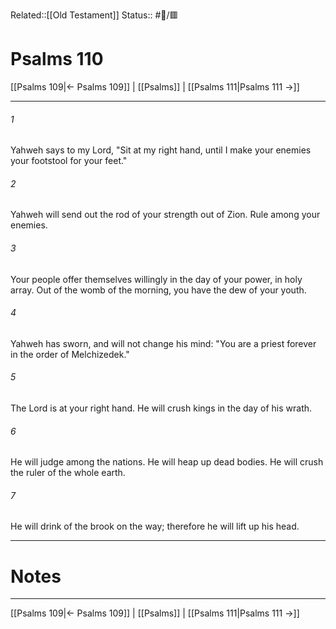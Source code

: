Related::[[Old Testament]]
Status:: #📖/🟥
# Psalms 110

[[Psalms 109|← Psalms 109]] | [[Psalms]] | [[Psalms 111|Psalms 111 →]]
***



###### 1 
Yahweh says to my Lord, "Sit at my right hand, until I make your enemies your footstool for your feet." 

###### 2 
Yahweh will send out the rod of your strength out of Zion. Rule among your enemies. 

###### 3 
Your people offer themselves willingly in the day of your power, in holy array. Out of the womb of the morning, you have the dew of your youth. 

###### 4 
Yahweh has sworn, and will not change his mind: "You are a priest forever in the order of Melchizedek." 

###### 5 
The Lord is at your right hand. He will crush kings in the day of his wrath. 

###### 6 
He will judge among the nations. He will heap up dead bodies. He will crush the ruler of the whole earth. 

###### 7 
He will drink of the brook on the way; therefore he will lift up his head.

---
# Notes


***
[[Psalms 109|← Psalms 109]] | [[Psalms]] | [[Psalms 111|Psalms 111 →]]
